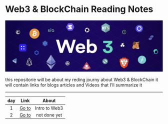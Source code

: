 # Web3 & BlockChain Reading Notes

![web3BG](./assets/web3BG.png)

this repositorie will be about my reding journy about Web3 & BlockChain
it will contain links for blogs articles and Videos that I'll summarize it

- - -
|  day  |             Link             |               About                |
| :---: | :--------------------------: | :--------------------------------: |
|   1   | [Go to](./assets/topic1/README.md) |            Intro to Web3           |
|   2   | [Go to](./assets/topic2/README.md) |            not done yet            |
